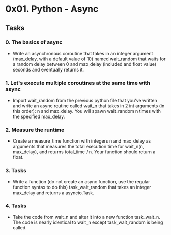 # 0x01. Python - Async

## Tasks
### 0. The basics of async
- Write an asynchronous coroutine that takes in an integer argument (max_delay, with a default value of 10) named wait_random that waits for a random delay between 0 and max_delay (included and float value) seconds and eventually returns it.

### 1. Let's execute multiple coroutines at the same time with async
- Import wait_random from the previous python file that you’ve written and write an async routine called wait_n that takes in 2 int arguments (in this order): n and max_delay. You will spawn wait_random n times with the specified max_delay.

### 2. Measure the runtime
- Create a measure_time function with integers n and max_delay as arguments that measures the total execution time for wait_n(n, max_delay), and returns total_time / n. Your function should return a float.

### 3. Tasks
- Write a function (do not create an async function, use the regular function syntax to do this) task_wait_random that takes an integer max_delay and returns a asyncio.Task.

### 4. Tasks
- Take the code from wait_n and alter it into a new function task_wait_n. The code is nearly identical to wait_n except task_wait_random is being called.
